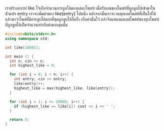 เราสร้างอาเรย์ $\text{like}$ ไว้เก็บจำนวนการลูบไล้ของแต่ละโพสท์ เมื่อรับเลขของโพสท์ที่ถูกลูบไล้เข้ามาในตัวแปร $\text{entry}$ เราจะเพิ่มค่าของ $\text{like}[\text{entry}]$ ไปหนึ่ง หลังจากนั้นเราจะวนทุกเลขโพสท์ที่เป็นไปได้แล้วหาว่าโพสที่มีการลูบไล้มากที่สุดถูกลูบไล้กี่ครั้ง เก็บค่านั้นไว้ แล้วจึงแสดงผลเลขโพสท์ของทุกโพสท์ที่ถูกลูบไล้เป็นจำนวนเท่ากับค่ามากสุดนั้น

```cpp
#include<bits/stdc++.h>
using namespace std;

int like[10001];

int main () {
  int n; cin >> n;
  int highest_like = 0;

  for (int i = 0; i < n; i++) {
    int entry; cin >> entry; 
    like[entry]++;
    highest_like = max(highest_like, like[entry]);
  }

  for (int i = 1; i <= 10000; i++) {
    if (highest_like == like[i]) cout << i << ' ';
  }

  return 0;
}
```
